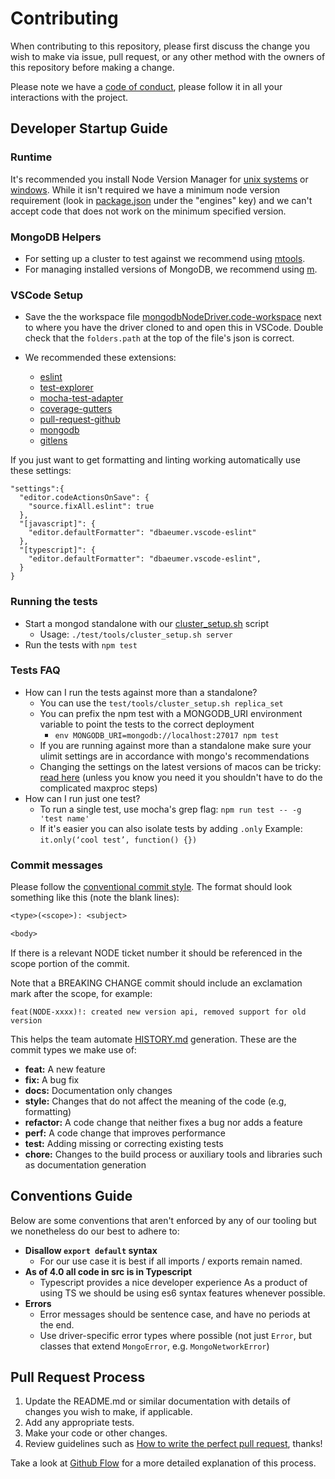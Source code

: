 # Contributing

When contributing to this repository, please first discuss the change you wish
to make via issue, pull request, or any other method with the owners of this
repository before making a change.

Please note we have a [code of conduct][code-of-conduct],
please follow it in all your interactions with the project.

## Developer Startup Guide

### Runtime

It's recommended you install Node Version Manager for [unix systems][nvm-unix] or [windows][nvm-windows].
While it isn't required we have a minimum node version requirement (look in [package.json](./package.json) under the "engines" key) and we can't accept code that does not work on the minimum specified version.

### MongoDB Helpers

- For setting up a cluster to test against we recommend using [mtools][mtools-install].
- For managing installed versions of MongoDB, we recommend using [m](https://github.com/aheckmann/m).

### VSCode Setup

- Save the the workspace file [mongodbNodeDriver.code-workspace][workspace-file] next to where you have the driver cloned to and open this in VSCode.
  Double check that the `folders.path` at the top of the file's json is correct.

- We recommended these extensions:
  - [eslint](https://marketplace.visualstudio.com/items?itemName=dbaeumer.vscode-eslint)
  - [test-explorer](https://marketplace.visualstudio.com/items?itemName=hbenl.vscode-test-explorer)
  - [mocha-test-adapter](https://marketplace.visualstudio.com/items?itemName=hbenl.vscode-mocha-test-adapter)
  - [coverage-gutters](https://marketplace.visualstudio.com/items?itemName=ryanluker.vscode-coverage-gutters)
  - [pull-request-github](https://marketplace.visualstudio.com/items?itemName=github.vscode-pull-request-github)
  - [mongodb](https://marketplace.visualstudio.com/items?itemName=mongodb.mongodb-vscode)
  - [gitlens](https://marketplace.visualstudio.com/items?itemName=eamodio.gitlens)

If you just want to get formatting and linting working automatically use these settings:

```jsonc
"settings":{
  "editor.codeActionsOnSave": {
    "source.fixAll.eslint": true
  },
  "[javascript]": {
    "editor.defaultFormatter": "dbaeumer.vscode-eslint"
  },
  "[typescript]": {
    "editor.defaultFormatter": "dbaeumer.vscode-eslint",
  }
}
```

### Running the tests

- Start a mongod standalone with our [cluster_setup.sh](test/tools/cluster_setup.sh) script
  - Usage: `./test/tools/cluster_setup.sh server`
- Run the tests with `npm test`

### Tests FAQ

- How can I run the tests against more than a standalone?
  - You can use the `test/tools/cluster_setup.sh replica_set`
  - You can prefix the npm test with a MONGODB_URI environment variable to point the tests to the correct deployment
    - `env MONGODB_URI=mongodb://localhost:27017 npm test`
  - If you are running against more than a standalone make sure your ulimit settings are in accordance with mongo's recommendations
  - Changing the settings on the latest versions of macos can be tricky: [read here][macos-ulimt] (unless you know you need it you shouldn't have to do the complicated maxproc steps)
- How can I run just one test?
  - To run a single test, use mocha's grep flag: `npm run test -- -g 'test name'`
  - If it's easier you can also isolate tests by adding `.only` Example: `it.only(‘cool test’, function() {})`

### Commit messages

Please follow the [conventional commit style][conventional-commit-style].
The format should look something like this (note the blank lines):

```txt
<type>(<scope>): <subject>

<body>
```

If there is a relevant NODE ticket number it should be referenced in the scope portion of the commit.

Note that a BREAKING CHANGE commit should include an exclamation mark after the scope, for example:

```text
feat(NODE-xxxx)!: created new version api, removed support for old version
```

This helps the team automate [HISTORY.md](HISTORY.md) generation.
These are the commit types we make use of:

- **feat:** A new feature
- **fix:** A bug fix
- **docs:** Documentation only changes
- **style:** Changes that do not affect the meaning of the code (e.g, formatting)
- **refactor:** A code change that neither fixes a bug nor adds a feature
- **perf:** A code change that improves performance
- **test:** Adding missing or correcting existing tests
- **chore:** Changes to the build process or auxiliary tools and libraries such as documentation generation

## Conventions Guide

Below are some conventions that aren't enforced by any of our tooling but we nonetheless do our best to adhere to:

- **Disallow `export default` syntax**
  - For our use case it is best if all imports / exports remain named.
- **As of 4.0 all code in src is in Typescript**
  - Typescript provides a nice developer experience
    As a product of using TS we should be using es6 syntax features whenever possible.
- **Errors**
  - Error messages should be sentence case, and have no periods at the end.
  - Use driver-specific error types where possible (not just `Error`, but classes that extend `MongoError`, e.g. `MongoNetworkError`)

## Pull Request Process

1. Update the README.md or similar documentation with details of changes you
   wish to make, if applicable.
1. Add any appropriate tests.
1. Make your code or other changes.
1. Review guidelines such as [How to write the perfect pull request][github-perfect-pr], thanks!

Take a look at [Github Flow][github-flow] for a more detailed explanation of this process.

[conventional-commit-style]: https://www.conventionalcommits.org/en/v1.0.0/
[changelog]: CHANGELOG.md
[code-of-conduct]: CODE_OF_CONDUCT.md
[github-perfect-pr]: https://blog.github.com/2015-01-21-how-to-write-the-perfect-pull-request/
[mdb-core-values]: https://www.mongodb.com/company/
[mtools-install]: http://blog.rueckstiess.com/mtools/install.html
[nvm-windows]: https://github.com/coreybutler/nvm-windows#installation--upgrades
[nvm-unix]: https://github.com/nvm-sh/nvm#install--update-script
[macos-ulimt]: https://wilsonmar.github.io/maximum-limits/
[github-flow]: https://guides.github.com/introduction/flow/
[workspace-file]: https://gist.githubusercontent.com/nbbeeken/d831a3801b4c463648c077b27da5057b/raw/8e986843e5e28019f7c0cebe5c6fa72407bf8afb/node-mongodb-native.code-workspace
